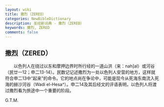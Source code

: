 ```yaml
---
layout: wiki
title: 撒烈（ZERED）
categories: NewBibleDictionary
description: 圣经新词典 - 撒烈（ZERED）
keywords: 撒烈, ZERED
comments: false
---
```


## 撒烈（ZERED）

　　以色列人在绕过以东和摩押边界时所行经的一道山洪（来：nah]al）或河谷（民廿一12；申二13-14）。民数记记述撒烈为一处以色列人安营的地方，这样就符合申二13中“起来”的命令。它的地点尚在争论中，可能是现今从死海东南流入死海的赫沙河谷（Wadi el-Hesa^）。申二14及其后经文的评语表明，以色列人将渡过撒烈看为旅途中一个重要的阶段。

G.T.M.








